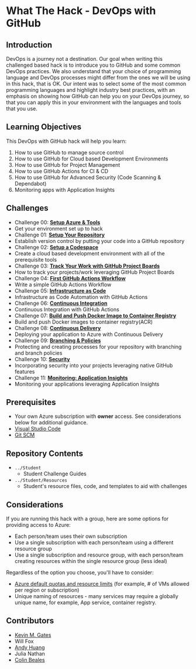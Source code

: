 # What The Hack - DevOps with GitHub

## Introduction
DevOps is a journey not a destination. Our goal when writing this challenged based hack is to introduce you to GitHub and some common DevOps practices. We also understand that your choice of programming language and DevOps processes might differ from the ones we will be using in this hack, that is OK. Our intent was to select some of the most common programming languages and highlight industry best practices, with an emphasis on showing how GitHub can help you on your DevOps journey, so that you can apply this in your environment with the languages and tools that you use.

## Learning Objectives

This DevOps with GitHub hack will help you learn:
1. How to use GitHub to manage source control
2. How to use GitHub for Cloud based Development Environments
3. How to use GitHub for Project Management
4. How to use GitHub Actions for CI & CD
5. How to use GitHub for Advanced Security (Code Scanning & Dependabot)
6. Monitoring apps with Application Insights

## Challenges
 - Challenge 00: **[Setup Azure & Tools](./Student/Challenge-00.md)**
  - Get your environment set up to hack
 - Challenge 01: **[Setup Your Repository](./Student/Challenge-01.md)**
  - Establish version control by putting your code into a GitHub repository
 - Challenge 02: **[Setup a Codespace](./Student/Challenge-02.md)**
  - Create a cloud based development environment with all of the prerequisite tools
 - Challenge 03: **[Track Your Work with GitHub Project Boards](./Student/Challenge-03.md)**
  - How to track your projects/work leveraging GitHub Project Boards
 - Challenge 04: **[First GitHub Actions Workflow](./Student/Challenge-04.md)**
  - Write a simple GitHub Actions Workflow 
 - Challenge 05: **[Infrastructure as Code](./Student/Challenge-05.md)**
  - Infrastructure as Code Automation with GitHub Actions
 - Challenge 06: **[Continuous Integration](./Student/Challenge-06.md)**
  - Continuous Integration with GitHub Actions 
 - Challenge 07: **[Build and Push Docker Image to Container Registry](./Student/Challenge-07.md)**
  - Build and push Docker images to container registry(ACR)
 - Challenge 08: **[Continuous Delivery](./Student/Challenge-08.md)**
  - Deploying your application to Azure with Continuous Delivery 
 - Challenge 09: **[Branching & Policies](./Student/Challenge-09.md)**
  - Protecting and creating processes for your repository with branching and branch policies
 - Challenge 10: **[Security](./Student/Challenge-10.md)**
  - Incorporating security into your projects leveraging native GitHub features
 - Challenge 11: **[Monitoring: Application Insights](./Student/Challenge-11.md)**
  - Monitoring your applications leveraging Application Insights

## Prerequisites
- Your own Azure subscription with **owner** access. See considerations below for additional guidance.
- [Visual Studio Code](https://code.visualstudio.com)
- [Git SCM](https://git-scm.com/download)

## Repository Contents
- `../Student`
  - Student Challenge Guides
- `../Student/Resources`
  - Student's resource files, code, and templates to aid with challenges

## Considerations

If you are running this hack with a group, here are some options for providing access to Azure:
- Each person/team uses their own subscription
- Use a single subscription with each person/team using a different resource group
- Use a single subscription and resource group, with each person/team creating resources within the single resource group (less ideal)

Regardless of the option you choose, you'll have to consider:
- [Azure default quotas and resource limits](https://docs.microsoft.com/en-us/azure/azure-resource-manager/management/azure-subscription-service-limits) (for example, # of VMs allowed per region or subscription)
- Unique naming of resources - many services may require a globally unique name, for example, App service, container registry.

## Contributors
- [Kevin M. Gates](https://github.com/kevinmgates)
- Will Fox
- [Andy Huang](https://github.com/whowong)
- Julia Nathan
- [Colin Beales](https://github.com/colinbeales/)
